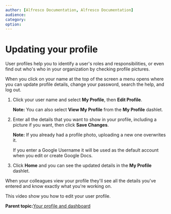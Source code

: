 ```yaml
---
author: [Alfresco Documentation, Alfresco Documentation]
audience: 
category: 
option: 
---
```


# Updating your profile

User profiles help you to identify a user's roles and responsibilities, or even find out who's who in your organization by checking profile pictures.

When you click on your name at the top of the screen a menu opens where you can update profile details, change your password, search the help, and log out.

1.  Click your user name and select **My Profile**, then **Edit Profile**.

    **Note:** You can also select **View My Profile** from the **My Profile** dashlet.

2.  Enter all the details that you want to show in your profile, including a picture if you want, then click **Save Changes**.

    **Note:** If you already had a profile photo, uploading a new one overwrites it.

    If you enter a Google Username it will be used as the default account when you edit or create Google Docs.

3.  Click **Home** and you can see the updated details in the **My Profile** dashlet.


When your colleagues view your profile they'll see all the details you've entered and know exactly what you're working on.

This video show you how to edit your user profile.

  

**Parent topic:**[Your profile and dashboard](../concepts/your-space-intro.md)

